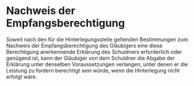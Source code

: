 # Nachweis der Empfangsberechtigung

Soweit nach den für die Hinterlegungsstelle geltenden Bestimmungen zum Nachweis der Empfangsberechtigung des Gläubigers eine diese Berechtigung anerkennende Erklärung des Schuldners erforderlich oder genügend ist, kann der Gläubiger von dem Schuldner die Abgabe der Erklärung unter denselben Voraussetzungen verlangen, unter denen er die Leistung zu fordern berechtigt sein würde, wenn die Hinterlegung nicht erfolgt wäre. 

